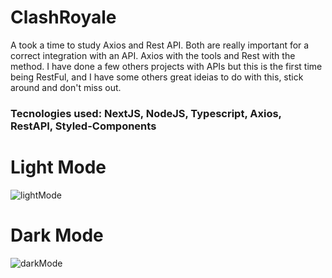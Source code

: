 # ClashRoyale
A took a time to study Axios and Rest API.
 Both are really important for a correct integration with an API. Axios with the tools and Rest with the method.
I have done a few others projects with APIs but this is the first time being RestFul, and I have some others great ideias to do with this, stick around and don't miss out.  

### Tecnologies used: NextJS, NodeJS, Typescript, Axios, RestAPI, Styled-Components

##
# Light Mode
![lightMode](https://user-images.githubusercontent.com/89426723/153278663-9b550a40-2de4-4fb2-a12a-2bf5f632bb0d.jpeg)
##
# Dark Mode
![darkMode](https://user-images.githubusercontent.com/89426723/153278730-7f41cbbe-7187-49d2-801c-29c270024053.jpeg)
